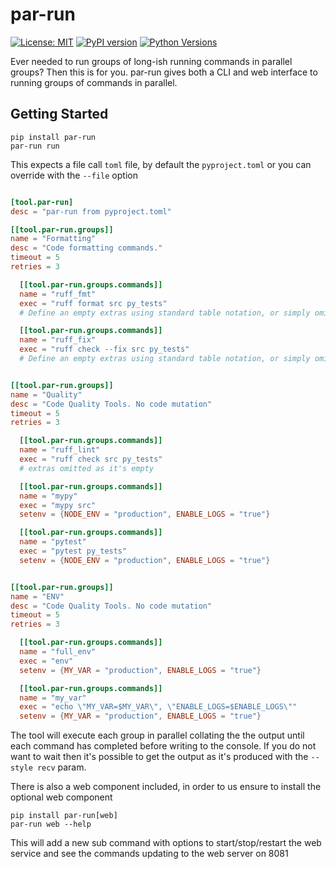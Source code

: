 # par-run
[![License: MIT](https://img.shields.io/badge/license-MIT-C06524)](https://github.com/nazq/par-run/blob/main/LICENSE)
[![PyPI version](https://badge.fury.io/py/par-run.svg)](https://badge.fury.io/py/par-run)
[![Python Versions](https://img.shields.io/pypi/pyversions/par-run)](https://pypi.org/project/par-run/)

Ever needed to run groups of long-ish running commands in parallel groups? Then this is for you. par-run gives both a CLI and web interface to running groups of commands in parallel.  

## Getting Started

```shell
pip install par-run
par-run run
```

This expects a file call `toml` file, by default the `pyproject.toml` or you can override with the `--file` option

```toml

[tool.par-run]
desc = "par-run from pyproject.toml"

[[tool.par-run.groups]]
name = "Formatting"
desc = "Code formatting commands."
timeout = 5
retries = 3 

  [[tool.par-run.groups.commands]]
  name = "ruff_fmt"
  exec = "ruff format src py_tests"
  # Define an empty extras using standard table notation, or simply omit it if it's always empty

  [[tool.par-run.groups.commands]]
  name = "ruff_fix"
  exec = "ruff check --fix src py_tests"
  # Define an empty extras using standard table notation, or simply omit it if it's always empty


[[tool.par-run.groups]]
name = "Quality"
desc = "Code Quality Tools. No code mutation"
timeout = 5
retries = 3

  [[tool.par-run.groups.commands]]
  name = "ruff_lint"
  exec = "ruff check src py_tests"
  # extras omitted as it's empty

  [[tool.par-run.groups.commands]]
  name = "mypy"
  exec = "mypy src"
  setenv = {NODE_ENV = "production", ENABLE_LOGS = "true"}

  [[tool.par-run.groups.commands]]
  name = "pytest"
  exec = "pytest py_tests"
  setenv = {NODE_ENV = "production", ENABLE_LOGS = "true"}


[[tool.par-run.groups]]
name = "ENV"
desc = "Code Quality Tools. No code mutation"
timeout = 5
retries = 3

  [[tool.par-run.groups.commands]]
  name = "full_env"
  exec = "env"
  setenv = {MY_VAR = "production", ENABLE_LOGS = "true"}

  [[tool.par-run.groups.commands]]
  name = "my_var"
  exec = "echo \"MY_VAR=$MY_VAR\", \"ENABLE_LOGS=$ENABLE_LOGS\""
  setenv = {MY_VAR = "production", ENABLE_LOGS = "true"}

```

The tool will execute each group in parallel collating the the output until each command has completed before writing to the console. If you do not want to wait then it's possible to get the output as it's produced with the `--style recv` param.

There is also a web component included, in order to us ensure to install the optional web component

```shell
pip install par-run[web]
par-run web --help
```

This will add a new sub command with options to start/stop/restart the web service and see the commands updating to the web server on 8081
